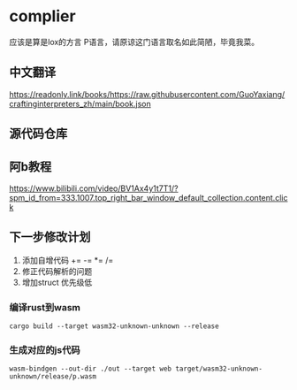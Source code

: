 # complier
应该是算是lox的方言
P语言，请原谅这门语言取名如此简陋，毕竟我菜。
## 中文翻译
https://readonly.link/books/https://raw.githubusercontent.com/GuoYaxiang/craftinginterpreters_zh/main/book.json
## 源代码仓库

## 阿b教程
https://www.bilibili.com/video/BV1Ax4y1t7T1/?spm_id_from=333.1007.top_right_bar_window_default_collection.content.click
## 下一步修改计划
1. 添加自增代码 += -= *= /=
2. 修正代码解析的问题
3. 增加struct 优先级低
### 编译rust到wasm
`cargo build --target wasm32-unknown-unknown --release`
### 生成对应的js代码
`wasm-bindgen --out-dir ./out --target web target/wasm32-unknown-unknown/release/p.wasm`